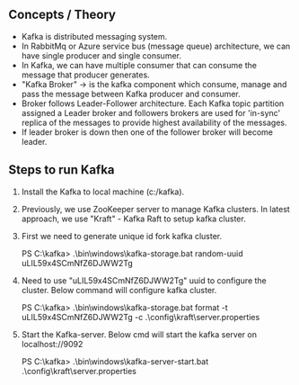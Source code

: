 ## Concepts / Theory

- Kafka is distributed messaging system. 
- In RabbitMq or Azure service bus (message queue) architecture, we can have single producer 
and single consumer.
- In Kafka, we can have multiple consumer that can consume the message that producer generates.
- "Kafka Broker" -> is the kafka component which consume, manage and pass the message between 
Kafka producer and consumer. 
- Broker follows Leader-Follower architecture. Each Kafka topic partition assigned a Leader
broker and followers brokers are used for 'in-sync' replica of the messages to provide highest availability of the messages. 
- If leader broker is down then one of the follower broker will become leader.

## Steps to run Kafka

1. Install the Kafka to local machine (c:/kafka).
2. Previously, we use ZooKeeper server to manage Kafka clusters. In latest approach, we use "Kraft" - Kafka Raft to setup kafka cluster. 
3. First we need to generate unique id fork kafka cluster. 

   PS C:\kafka> .\bin\windows\kafka-storage.bat random-uuid
   uLIL59x4SCmNfZ6DJWW2Tg

4. Need to use "uLIL59x4SCmNfZ6DJWW2Tg" uuid to configure the cluster. Below command will configure kafka cluster.

   PS C:\kafka> .\bin\windows\kafka-storage.bat format -t uLIL59x4SCmNfZ6DJWW2Tg -c .\config\kraft\server.properties

5. Start the Kafka-server. Below cmd will start the kafka server on localhost://9092 

   PS C:\kafka> .\bin\windows\kafka-server-start.bat .\config\kraft\server.properties
